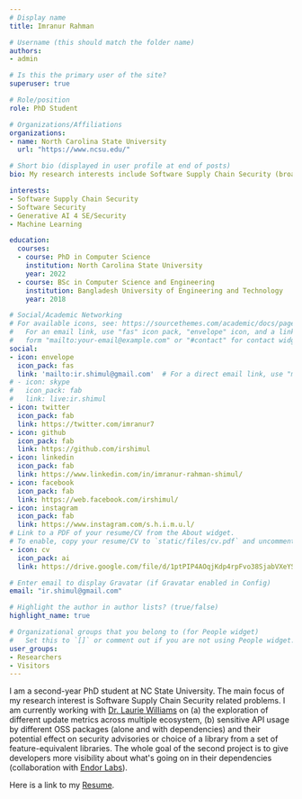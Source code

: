 ```yaml
---
# Display name
title: Imranur Rahman

# Username (this should match the folder name)
authors:
- admin

# Is this the primary user of the site?
superuser: true

# Role/position
role: PhD Student

# Organizations/Affiliations
organizations:
- name: North Carolina State University
  url: "https://www.ncsu.edu/"

# Short bio (displayed in user profile at end of posts)
bio: My research interests include Software Supply Chain Security (broadly Security and Privacy).

interests:
- Software Supply Chain Security
- Software Security
- Generative AI 4 SE/Security
- Machine Learning

education:
  courses:
  - course: PhD in Computer Science
    institution: North Carolina State University
    year: 2022
  - course: BSc in Computer Science and Engineering
    institution: Bangladesh University of Engineering and Technology
    year: 2018

# Social/Academic Networking
# For available icons, see: https://sourcethemes.com/academic/docs/page-builder/#icons
#   For an email link, use "fas" icon pack, "envelope" icon, and a link in the
#   form "mailto:your-email@example.com" or "#contact" for contact widget.
social:
- icon: envelope
  icon_pack: fas
  link: 'mailto:ir.shimul@gmail.com'  # For a direct email link, use "mailto:test@example.org".
# - icon: skype
#   icon_pack: fab
#   link: live:ir.shimul
- icon: twitter
  icon_pack: fab
  link: https://twitter.com/imranur7
- icon: github
  icon_pack: fab
  link: https://github.com/irshimul
- icon: linkedin
  icon_pack: fab
  link: https://www.linkedin.com/in/imranur-rahman-shimul/
- icon: facebook
  icon_pack: fab
  link: https://web.facebook.com/irshimul/
- icon: instagram
  icon_pack: fab
  link: https://www.instagram.com/s.h.i.m.u.l/
# Link to a PDF of your resume/CV from the About widget.
# To enable, copy your resume/CV to `static/files/cv.pdf` and uncomment the lines below.
- icon: cv
  icon_pack: ai
  link: https://drive.google.com/file/d/1ptPIP4AOqjKdp4rpFvo38SjabVXeYS5e/view?usp=share_link

# Enter email to display Gravatar (if Gravatar enabled in Config)
email: "ir.shimul@gmail.com"

# Highlight the author in author lists? (true/false)
highlight_name: true

# Organizational groups that you belong to (for People widget)
#   Set this to `[]` or comment out if you are not using People widget.
user_groups:
- Researchers
- Visitors
---
```


<!-- I am a software engineer in Wearable eXperience Group at Samsung Research. My primary focus is to take care of the overall Media Capture and Playback pipeline of Chromium Engine. Apart from that I am also working on the optimation of the Recommendation Engine of Samsung. I am always involved in competetive programming contests and different idea contests.

I am primarily interested in real-world security and privacy threats in emerging technologies and resource-limited systems such as embedded and Internet of Things (IoT) systems. I am interested in finding out the challenges with the emergence of these devices and building protocols, models, and systems to address those challenges. -->

I am a second-year PhD student at NC State University. The main focus of my research interest is Software Supply Chain Security related problems. I am currently working with [Dr. Laurie Williams](https://collaboration.csc.ncsu.edu/laurie/) on (a) the exploration of different update metrics across multiple ecosystem, (b) sensitive API usage by different OSS packages (alone and with dependencies) and their potential effect on security advisories or choice of a library from a set of feature-equivalent libraries. The whole goal of the second project is to give developers more visibility about what's going on in their dependencies (collaboration with [Endor Labs](https://www.endorlabs.com/)).

Here is a link to my [Resume](https://drive.google.com/file/d/1ptPIP4AOqjKdp4rpFvo38SjabVXeYS5e/view?usp=share_link).

<!-- {{% callout note %}}
I am going to start my PhD in Computer Science at [*NC State*](https://www.ncsu.edu/) from Fall '22. I am very excited to start working on cutting edge security and privacy problems.
{{% /callout %}} -->
